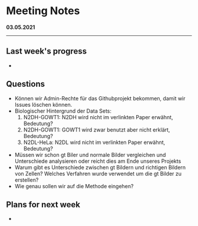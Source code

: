# Meeting Notes
**03.05.2021**

---
## Last week's progress
-

## Questions

- Können wir Admin-Rechte für das Githubprojekt bekommen, damit wir Issues löschen können. 
- Biologischer Hintergrund der Data Sets:
    1. N2DH-GOWT1: N2DH wird nicht im verlinkten Paper erwähnt, Bedeutung? 
    1. N2DH-GOWT1: GOWT1 wird zwar benutzt aber nicht erklärt, Bedeutung?
    1. N2DL-HeLa: N2DL wird nicht im verlinkten Paper erwähnt, Bedeutung?
- Müssen wir schon gt Biler und normale Bilder vergleichen und Unterschiede analysieren oder reicht dies am Ende unseres Projekts
- Warum gibt es Unterschiede zwischen gt Bildern und richtigen Bildern von Zellen? Welches Verfahren wurde verwendet um die gt Bilder zu erstellen?
- Wie genau sollen wir auf die Methode eingehen?


## Plans for next week
-
